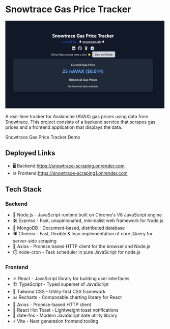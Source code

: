 <!-- @format -->

# Snowtrace Gas Price Tracker

<img src="snowtrace-demo.png" alt="Snowtrace Gas Price Tracker Demo" width="500">

A real-time tracker for Avalanche (AVAX) gas prices using data from Snowtrace. This project consists of a backend service that scrapes gas prices and a frontend application that displays the data.

Snowtrace Gas Price Tracker Demo

## Deployed Links

- 🖥️ Backend:https://snowtrace-scraping.onrender.com
- 🌐 Frontend:https://snowtrace-scraping1.onrender.com

## Tech Stack

### Backend

- 🚀 Node.js - JavaScript runtime built on Chrome's V8 JavaScript engine
- 🛠️ Express - Fast, unopinionated, minimalist web framework for Node.js
- 🍃 MongoDB - Document-based, distributed database
- 🕷️ Cheerio - Fast, flexible & lean implementation of core jQuery for server-side scraping
- 🔄 Axios - Promise based HTTP client for the browser and Node.js
- ⏱️ node-cron - Task scheduler in pure JavaScript for node.js

### Frontend

- ⚛️ React - JavaScript library for building user interfaces
- 🏗️ TypeScript - Typed superset of JavaScript
- 🎨 Tailwind CSS - Utility-first CSS framework
- 📊 Recharts - Composable charting library for React
- 🔄 Axios - Promise-based HTTP client
- 🍞 React Hot Toast - Lightweight toast notifications
- 📅 date-fns - Modern JavaScript date utility library
- ⚡ Vite - Next generation frontend tooling
